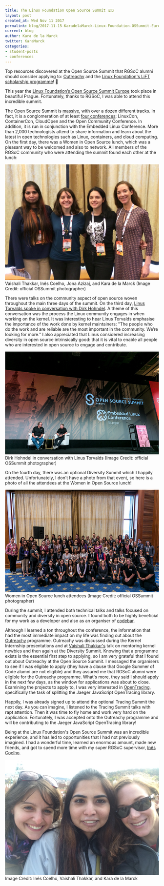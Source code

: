 ```yaml
---
title: The Linux Foundation Open Source Summit 🇪🇺
layout: post
created_at: Wed Nov 11 2017
permalink: blog/2017-11-15-KaradelaMarck-Linux-Foundation-OSSummit-Europe
current: blog
author: Kara de la Marck
twitter: KaraMarck
categories:
- student-posts
- conferences
---
```

Top resources discovered at the Open Source Summit that RGSoC alumni should consider applying to: [Outreachy](https://www.outreachy.org/) and the [Linux Foundation's LiFT scholarship programme](https://training.linuxfoundation.org/free-linux-training/linux-training-scholarship-program)! 🎉

This year the [Linux Foundation’s Open Source Summit Europe](http://events.linuxfoundation.org/events/archive/2017/open-source-summit-europe) took place in beautiful Prague. Fortunately, thanks to RGSoC, I was able to attend this incredible summit.

The Open Source Summit is [massive](http://events.linuxfoundation.org/events/archive/2017/open-source-summit-europe-/program/schedule), with over a dozen different tracks. In fact, it is a conglomeration of at least [four conferences](http://events.linuxfoundation.org/events/archive/2017/open-source-summit-europe-/program/about): LinuxCon, ContainerCon, CloudOpen and the Open Community Conference. In addition, it is run in conjunction with the Embedded Linux Conference. More than 2,000 technologists attend to share information and learn about the latest in open technologies such as Linux, containers, and cloud computing. On the first day, there was a Women in Open Source lunch, which was a pleasant way to be welcomed and also to network. All members of the RGSoC community who were attending the summit found each other at the lunch:

<img src="/img/blog/2017/rgsoc-ossummit-eu-vaishali-ines-jona-kara.jpg" alt="Vaishali, Inês, Jona, and Kara"/>
<div class="image-credits">Vaishali Thakkar, Inês Coelho, Jona Azizaj, and Kara de la Marck (Image Credit: official OSSummit photographer)</div>

There were talks on the community aspect of open source woven throughout the main three days of the summit. On the third day, [Linus Torvalds spoke in conversation with Dirk Hohndel](https://www.youtube.com/playlist?list=PLbzoR-pLrL6pISWAq-1cXP4_UZAyRtesk). A theme of this conversation was the process the Linux community engages in when working on the kernel. It was interesting to hear Linus Torvalds emphasise the importance of the work done by kernel maintainers: "The people who do the work and are reliable are the most important in the community. We’re looking for more." I also appreciated that Linus considered increasing diversity in open source intrinsically good: that it is vital to enable all people who are interested in open source to engage and contribute.

<img src="/img/blog/2017/linus-torvalds-on-stage-ossummit.jpg" alt="Linus Torvalds on stage OSSummit EU"/>
<div class="image-credits">Dirk Hohndel in conversation with Linus Torvalds (Image Credit: official OSSummit photographer)</div>

On the fourth day, there was an optional Diversity Summit which I happily attended. Unfortunately, I don't have a photo from that event, so here is a photo of all the attendees at the Women in Open Source lunch!

<img src="/img/blog/2017/women-oss-lunch-linux-oss-summit.jpg" alt="Women in Open Source lunch OSSummit EU"/>
<div class="image-credits">Women in Open Source lunch attendees (Image Credit: official OSSummit photographer)</div>

During the summit, I attended both technical talks and talks focused on community and diversity in open source. I found both to be highly beneficial for my work as a developer and also as an organiser of [codebar](https://codebar.io/).

Although I learned a ton throughout the conference, the information that had the most immediate impact on my life was finding out about the [Outreachy](https://www.outreachy.org/) programme. Outreachy was discussed during the Kernel Internship presentations and at [Vaishali Thakkar's](https://twitter.com/kernel_girl) talk on mentoring kernel newbies and then again at the Diversity Summit. Knowing that a programme exists is the essential first step to applying, so I am very grateful that I found out about Outreachy at the Open Source Summit. I messaged the organisers to see if I was eligible to apply (they have a clause that Google Summer of Code alumni are not eligible) and they assured me that RGSoC alumni were eligible for the Outreachy programme. What's more, they said I should apply in the next few days, as the window for applications was about to close. Examining the projects to apply to, I was very interested in [OpenTracing](http://opentracing.io/outreachy), specifically the task of splitting the Jaeger JavaScript OpenTracing library.

Happily, I was already signed up to attend the optional Tracing Summit the next day. As you can imagine, I listened to the Tracing Summit talks with rapt attention. Then it was time to fly home and work very hard on the application. Fortunately, I was accepted onto the Outreachy programme and will be contributing to the Jaeger JavaScript OpenTracing library!

Being at the Linux Foundation's Open Source Summit was an incredible experience, and it has led to opportunities that I had not previously imagined. I had a wonderful time, learned an enormous amount, made new friends, and got to spend more time with my super RGSoC supervisor, [Inês Coelho](https://twitter.com/ines_opcoelho).

<img src="/img/blog/2017/ines-vaishali-kara-ossummit-prague.jpg" alt="Inês, Vaishali, and Kara"/>
<div class="image-credits">Image Credit: Inês Coelho, Vaishali Thakkar, and Kara de la Marck</div>
